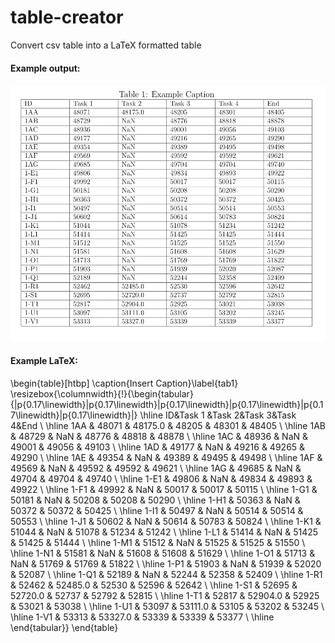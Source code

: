 # table-creator
Convert csv table into a LaTeX formatted table

#### Example output:
![Example](/Example.png)

#### Example LaTeX:
\begin{table}[htbp]
\caption{Insert Caption}\label{tab1}
\resizebox{\columnwidth}{!}{\begin{tabular}{|p{0.17\linewidth}|p{0.17\linewidth}|p{0.17\linewidth}|p{0.17\linewidth}|p{0.17\linewidth}|p{0.17\linewidth}|}
\hline
ID&Task 1 &Task 2&Task 3&Task 4&End \\
\hline
1AA & 48071 & 48175.0 & 48205 & 48301 & 48405 \\
\hline
1AB & 48729 & NaN & 48776 & 48818 & 48878 \\
\hline
1AC & 48936 & NaN & 49001 & 49056 & 49103 \\
\hline
1AD & 49177 & NaN & 49216 & 49265 & 49290 \\
\hline
1AE & 49354 & NaN & 49389 & 49495 & 49498 \\
\hline
1AF & 49569 & NaN & 49592 & 49592 & 49621 \\
\hline
1AG & 49685 & NaN & 49704 & 49704 & 49740 \\
\hline
1-E1 & 49806 & NaN & 49834 & 49893 & 49922 \\
\hline
1-F1 & 49992 & NaN & 50017 & 50017 & 50115 \\
\hline
1-G1 & 50181 & NaN & 50208 & 50208 & 50290 \\
\hline
1-H1 & 50363 & NaN & 50372 & 50372 & 50425 \\
\hline
1-I1 & 50497 & NaN & 50514 & 50514 & 50553 \\
\hline
1-J1 & 50602 & NaN & 50614 & 50783 & 50824 \\
\hline
1-K1 & 51044 & NaN & 51078 & 51234 & 51242 \\
\hline
1-L1 & 51414 & NaN & 51425 & 51425 & 51444 \\
\hline
1-M1 & 51512 & NaN & 51525 & 51525 & 51550 \\
\hline
1-N1 & 51581 & NaN & 51608 & 51608 & 51629 \\
\hline
1-O1 & 51713 & NaN & 51769 & 51769 & 51822 \\
\hline
1-P1 & 51903 & NaN & 51939 & 52020 & 52087 \\
\hline
1-Q1 & 52189 & NaN & 52244 & 52358 & 52409 \\
\hline
1-R1 & 52462 & 52485.0 & 52530 & 52596 & 52642 \\
\hline
1-S1 & 52695 & 52720.0 & 52737 & 52792 & 52815 \\
\hline
1-T1 & 52817 & 52904.0 & 52925 & 53021 & 53038 \\
\hline
1-U1 & 53097 & 53111.0 & 53105 & 53202 & 53245 \\
\hline
1-V1 & 53313 & 53327.0 & 53339 & 53339 & 53377 \\
\hline
\end{tabular}}
\end{table}
